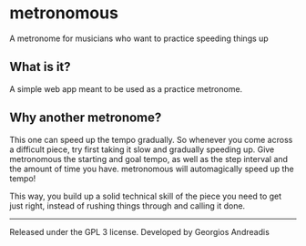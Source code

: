 # metronomous
A metronome for musicians who want to practice speeding things up

## What is it?
A simple web app meant to be used as a practice metronome.

## Why another metronome?
This one can speed up the tempo gradually. So whenever you come across a difficult piece, try first taking it slow and gradually speeding up. Give metronomous the starting and goal tempo, as well as the step interval and the amount of time you have. metronomous will automagically speed up the tempo!

This way, you build up a solid technical skill of the piece you need to get just right, instead of rushing things through and calling it done.

------

Released under the GPL 3 license.
Developed by Georgios Andreadis
